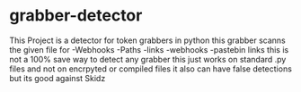 # grabber-detector
This Project is a detector for token grabbers in python this grabber scanns the given file for
 -Webhooks
 -Paths
 -links
 -webhooks
 -pastebin links
 this is not a 100% save way to detect any grabber this just works on standard .py files and not on encrpyted or compiled files it also can have false detections but its good against Skidz
  
